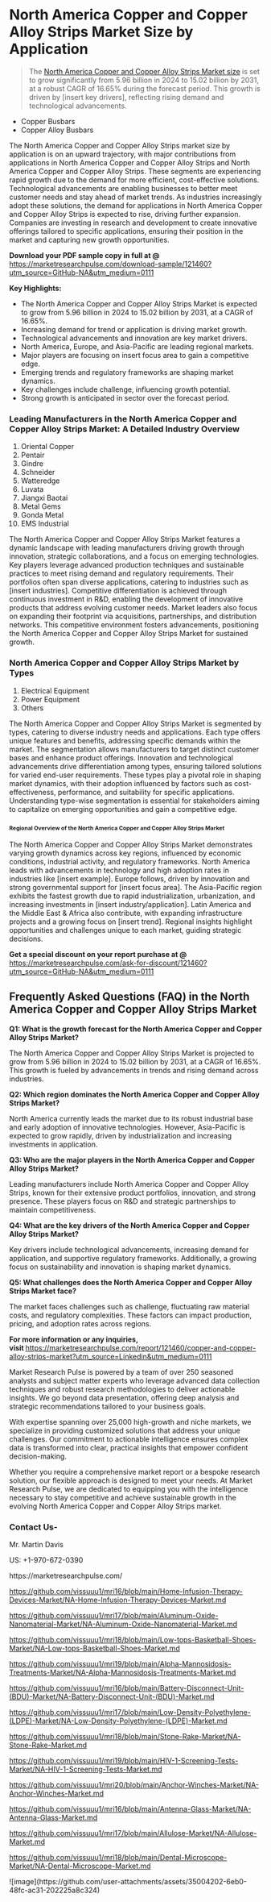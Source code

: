 <h1>North America Copper and Copper Alloy Strips Market&nbsp;Size by Application</h1><blockquote><p>The <a href="https://marketresearchpulse.com/download-sample/121460?utm_source=GitHub-NA&amp;utm_medium=0111">North America Copper and Copper Alloy Strips Market size</a> is set to grow significantly from 5.96 billion in 2024 to 15.02 billion by 2031, at a robust CAGR of 16.65% during the forecast period. This growth is driven by [insert key drivers], reflecting rising demand and technological advancements.</p></blockquote><ul><li>Copper Busbars<li> Copper Alloy Busbars</li></ul><p>The North America Copper and Copper Alloy Strips market size by application is on an upward trajectory, with major contributions from applications in North America Copper and Copper Alloy Strips and North America Copper and Copper Alloy Strips. These segments are experiencing rapid growth due to the demand for more efficient, cost-effective solutions. Technological advancements are enabling businesses to better meet customer needs and stay ahead of market trends. As industries increasingly adopt these solutions, the demand for applications in North America Copper and Copper Alloy Strips is expected to rise, driving further expansion. Companies are investing in research and development to create innovative offerings tailored to specific applications, ensuring their position in the market and capturing new growth opportunities.</p><p><strong>Download your PDF sample copy in full at @ </strong><a href="https://marketresearchpulse.com/download-sample/121460?utm_source=GitHub-NA&amp;utm_medium=0111">https://marketresearchpulse.com/download-sample/121460?utm_source=GitHub-NA&amp;utm_medium=0111</a></p><p><strong>Key Highlights: </strong></p><ul><li>The North America Copper and Copper Alloy Strips Market is expected to grow from 5.96 billion in 2024 to 15.02 billion by 2031, at a CAGR of 16.65%.</li><li>Increasing demand for trend or application is driving market growth.</li><li>Technological advancements and innovation are key market drivers.</li><li>North America, Europe, and Asia-Pacific are leading regional markets.</li><li>Major players are focusing on insert focus area to gain a competitive edge.</li><li>Emerging trends and regulatory frameworks are shaping market dynamics.</li><li>Key challenges include challenge, influencing growth potential.</li><li>Strong growth is anticipated in sector over the forecast period.</li></ul><h3>Leading Manufacturers in the North America Copper and Copper Alloy Strips Market: A Detailed Industry Overview</h3><ol><li>Oriental Copper</li><li>Pentair</li><li>Gindre</li><li>Schneider</li><li>Watteredge</li><li>Luvata</li><li>Jiangxi Baotai</li><li>Metal Gems</li><li>Gonda Metal</li><li>EMS Industrial</li></ol><div class="flex max-w-full flex-col flex-grow"><div class="min-h-8 text-message flex w-full flex-col items-end gap-2 whitespace-normal break-words [.text-message+&amp;]:mt-5" dir="auto" data-message-author-role="assistant" data-message-id="fd8432e4-4910-450d-b182-61b7bfb0a01f" data-message-model-slug="gpt-4o"><div class="flex w-full flex-col gap-1 empty:hidden first:pt-[3px]"><div class="markdown prose w-full break-words dark:prose-invert light"><p>The North America Copper and Copper Alloy Strips Market features a dynamic landscape with leading manufacturers driving growth through innovation, strategic collaborations, and a focus on emerging technologies. Key players leverage advanced production techniques and sustainable practices to meet rising demand and regulatory requirements. Their portfolios often span diverse applications, catering to industries such as [insert industries]. Competitive differentiation is achieved through continuous investment in R&amp;D, enabling the development of innovative products that address evolving customer needs. Market leaders also focus on expanding their footprint via acquisitions, partnerships, and distribution networks. This competitive environment fosters advancements, positioning the North America Copper and Copper Alloy Strips Market for sustained growth.</p></div></div></div></div><h3>North America Copper and Copper Alloy Strips Market by Types</h3><ol><li>Electrical Equipment<li> Power Equipment<li> Others</li></ol><div class="flex max-w-full flex-col flex-grow"><div class="min-h-8 text-message flex w-full flex-col items-end gap-2 whitespace-normal break-words [.text-message+&amp;]:mt-5" dir="auto" data-message-author-role="assistant" data-message-id="084470be-0bb7-4664-bddf-5156b4f41249" data-message-model-slug="gpt-4o-mini"><div class="flex w-full flex-col gap-1 empty:hidden first:pt-[3px]"><div class="markdown prose w-full break-words dark:prose-invert light"><p>The North America Copper and Copper Alloy Strips Market is segmented by types, catering to diverse industry needs and applications. Each type offers unique features and benefits, addressing specific demands within the market. The segmentation allows manufacturers to target distinct customer bases and enhance product offerings. Innovation and technological advancements drive differentiation among types, ensuring tailored solutions for varied end-user requirements. These types play a pivotal role in shaping market dynamics, with their adoption influenced by factors such as cost-effectiveness, performance, and suitability for specific applications. Understanding type-wise segmentation is essential for stakeholders aiming to capitalize on emerging opportunities and gain a competitive edge.</p></div></div></div></div><h3><span style="font-size: 11px;">Regional Overview of the North America Copper and Copper Alloy Strips Market</span></h3><div class="flex max-w-full flex-col flex-grow"><div class="min-h-8 text-message flex w-full flex-col items-end gap-2 whitespace-normal break-words [.text-message+&amp;]:mt-5" dir="auto" data-message-author-role="assistant" data-message-id="e9038762-ce64-4e30-91c9-9bd413514231" data-message-model-slug="gpt-4o-mini"><div class="flex w-full flex-col gap-1 empty:hidden first:pt-[3px]"><div class="markdown prose w-full break-words dark:prose-invert light"><p>The North America Copper and Copper Alloy Strips Market demonstrates varying growth dynamics across key regions, influenced by economic conditions, industrial activity, and regulatory frameworks. North America leads with advancements in technology and high adoption rates in industries like [insert example]. Europe follows, driven by innovation and strong governmental support for [insert focus area]. The Asia-Pacific region exhibits the fastest growth due to rapid industrialization, urbanization, and increasing investments in [insert industry/application]. Latin America and the Middle East &amp; Africa also contribute, with expanding infrastructure projects and a growing focus on [insert trend]. Regional insights highlight opportunities and challenges unique to each market, guiding strategic decisions.</p></div></div></div></div><p><strong>Get a special discount on your report purchase at @ </strong><a href="https://marketresearchpulse.com/ask-for-discount/121460?utm_source=GitHub-NA&amp;utm_medium=0111">https://marketresearchpulse.com/ask-for-discount/121460?utm_source=GitHub-NA&amp;utm_medium=0111</a></p><h2>Frequently Asked Questions (FAQ) in the North America Copper and Copper Alloy Strips Market</h2><p><strong>Q1: What is the growth forecast for the North America Copper and Copper Alloy Strips Market?</strong></p><p>The North America Copper and Copper Alloy Strips Market is projected to grow from 5.96 billion in 2024 to 15.02 billion by 2031, at a CAGR of 16.65%. This growth is fueled by advancements in trends and rising demand across industries.</p><p><strong>Q2: Which region dominates the North America Copper and Copper Alloy Strips Market?</strong></p><p>North America currently leads the market due to its robust industrial base and early adoption of innovative technologies. However, Asia-Pacific is expected to grow rapidly, driven by industrialization and increasing investments in application.</p><p><strong>Q3: Who are the major players in the North America Copper and Copper Alloy Strips Market?</strong></p><p>Leading manufacturers include North America Copper and Copper Alloy Strips, known for their extensive product portfolios, innovation, and strong presence. These players focus on R&amp;D and strategic partnerships to maintain competitiveness.</p><p><strong>Q4: What are the key drivers of the North America Copper and Copper Alloy Strips Market?</strong></p><p>Key drivers include technological advancements, increasing demand for application, and supportive regulatory frameworks. Additionally, a growing focus on sustainability and innovation is shaping market dynamics.</p><p><strong>Q5: What challenges does the North America Copper and Copper Alloy Strips Market face?</strong></p><p>The market faces challenges such as challenge, fluctuating raw material costs, and regulatory complexities. These factors can impact production, pricing, and adoption rates across regions.</p><p><strong>For more information or any inquiries, visit&nbsp;</strong><a href="https://marketresearchpulse.com/report/121460/copper-and-copper-alloy-strips-market?utm_source=Linkedin&utm_medium=0111">https://marketresearchpulse.com/report/121460/copper-and-copper-alloy-strips-market?utm_source=Linkedin&utm_medium=0111</a></p><p>Market Research Pulse is powered by a team of over 250 seasoned analysts and subject matter experts who leverage advanced data collection techniques and robust research methodologies to deliver actionable insights. We go beyond data presentation, offering deep analysis and strategic recommendations tailored to your business goals.</p><p>With expertise spanning over 25,000 high-growth and niche markets, we specialize in providing customized solutions that address your unique challenges. Our commitment to actionable intelligence ensures complex data is transformed into clear, practical insights that empower confident decision-making.</p><p>Whether you require a comprehensive market report or a bespoke research solution, our flexible approach is designed to meet your needs. At Market Research Pulse, we are dedicated to equipping you with the intelligence necessary to stay competitive and achieve sustainable growth in the evolving North America Copper and Copper Alloy Strips market.</p><h3><strong>Contact Us-</strong></h3><p>Mr. Martin Davis</p><p>US: +1-970-672-0390</p><p>https://marketresearchpulse.com/</p><p><a href="https://github.com/vissuuu1/mri16/blob/main/Home-Infusion-Therapy-Devices-Market/NA-Home-Infusion-Therapy-Devices-Market.md">https://github.com/vissuuu1/mri16/blob/main/Home-Infusion-Therapy-Devices-Market/NA-Home-Infusion-Therapy-Devices-Market.md</a></p><p><a href="https://github.com/vissuuu1/mri17/blob/main/Aluminum-Oxide-Nanomaterial-Market/NA-Aluminum-Oxide-Nanomaterial-Market.md">https://github.com/vissuuu1/mri17/blob/main/Aluminum-Oxide-Nanomaterial-Market/NA-Aluminum-Oxide-Nanomaterial-Market.md</a></p><p><a href="https://github.com/vissuuu1/mri18/blob/main/Low-tops-Basketball-Shoes-Market/NA-Low-tops-Basketball-Shoes-Market.md">https://github.com/vissuuu1/mri18/blob/main/Low-tops-Basketball-Shoes-Market/NA-Low-tops-Basketball-Shoes-Market.md</a></p><p><a href="https://github.com/vissuuu1/mri19/blob/main/Alpha-Mannosidosis-Treatments-Market/NA-Alpha-Mannosidosis-Treatments-Market.md">https://github.com/vissuuu1/mri19/blob/main/Alpha-Mannosidosis-Treatments-Market/NA-Alpha-Mannosidosis-Treatments-Market.md</a></p><p><a href="https://github.com/vissuuu1/mri16/blob/main/Battery-Disconnect-Unit-(BDU)-Market/NA-Battery-Disconnect-Unit-(BDU)-Market.md">https://github.com/vissuuu1/mri16/blob/main/Battery-Disconnect-Unit-(BDU)-Market/NA-Battery-Disconnect-Unit-(BDU)-Market.md</a></p><p><a href="https://github.com/vissuuu1/mri17/blob/main/Low-Density-Polyethylene-(LDPE)-Market/NA-Low-Density-Polyethylene-(LDPE)-Market.md">https://github.com/vissuuu1/mri17/blob/main/Low-Density-Polyethylene-(LDPE)-Market/NA-Low-Density-Polyethylene-(LDPE)-Market.md</a></p><p><a href="https://github.com/vissuuu1/mri18/blob/main/Stone-Rake-Market/NA-Stone-Rake-Market.md">https://github.com/vissuuu1/mri18/blob/main/Stone-Rake-Market/NA-Stone-Rake-Market.md</a></p><p><a href="https://github.com/vissuuu1/mri19/blob/main/HIV-1-Screening-Tests-Market/NA-HIV-1-Screening-Tests-Market.md">https://github.com/vissuuu1/mri19/blob/main/HIV-1-Screening-Tests-Market/NA-HIV-1-Screening-Tests-Market.md</a></p><p><a href="https://github.com/vissuuu1/mri20/blob/main/Anchor-Winches-Market/NA-Anchor-Winches-Market.md">https://github.com/vissuuu1/mri20/blob/main/Anchor-Winches-Market/NA-Anchor-Winches-Market.md</a></p><p><a href="https://github.com/vissuuu1/mri16/blob/main/Antenna-Glass-Market/NA-Antenna-Glass-Market.md">https://github.com/vissuuu1/mri16/blob/main/Antenna-Glass-Market/NA-Antenna-Glass-Market.md</a></p><p><a href="https://github.com/vissuuu1/mri17/blob/main/Allulose-Market/NA-Allulose-Market.md">https://github.com/vissuuu1/mri17/blob/main/Allulose-Market/NA-Allulose-Market.md</a></p><p><a href="https://github.com/vissuuu1/mri18/blob/main/Dental-Microscope-Market/NA-Dental-Microscope-Market.md">https://github.com/vissuuu1/mri18/blob/main/Dental-Microscope-Market/NA-Dental-Microscope-Market.md</a></p>
![image](https://github.com/user-attachments/assets/35004202-6eb0-48fc-ac31-202225a8c324)
